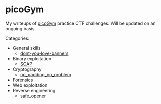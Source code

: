 # picoGym

My writeups of [picoGym](https://play.picoctf.org/practice) practice CTF challenges. Will be updated on an ongoing basis.

Categories:

* General skills
  * [dont-you-love-banners](./dont-you-love-banners/)
* Binary exploitation
  * [SOAP](./SOAP/)
* Cryptography
  * [no_padding_no_problem](./no_padding_no_problem/)
* Forensics
* Web exploitation
* Reverse engineering
  * [safe_opener](./safe_opener/)
